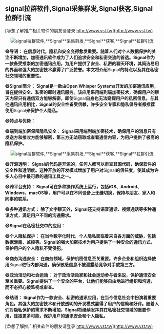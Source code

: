 ## **signal拉群软件,**Signal**采集群发,**Signal**获客,**Signal**拉群引流**

[😍想了解推广相关软件的朋友请登录 http://www.vst.tw](http://www.vst.tw)

 <center><img src="https://vst.tw/MP4/tuiguang/png/3.png" alt="signal拉群软件,**Signal**采集群发,**Signal**获客,**Signal**拉群引流"></center>

**😄导语： 在信息时代，隐私和安全变得愈发重要。随着人们对个人数据保护的关注不断增加，加密通讯软件成为了人们追求安全和私密交流的首选。**Signal**作为一款备受推崇的加密通讯应用，为用户提供了安全、私密的聊天环境，其简洁易用的界面和强大的加密技术赢得了广泛赞誉。本文将介绍**Signal**的特点以及其在私密社交领域的重要性。**

**😄**Signal**简介： **Signal**是一款由Open Whisper Systems开发的加密通讯应用，旨在提供安全、私密的即时通讯服务。该应用采用端到端加密技术，确保用户的聊天内容只有通信双方能够解密，即使**Signal**自身也无法窥探用户的私密信息。与其他通讯应用相比，**Signal**的安全性备受信赖，许多安全专家和隐私倡导者都推荐使用**Signal**来保护个人隐私。**

**😄特点与优势：**

**😄端到端加密保障隐私安全： **Signal**采用端到端加密技术，确保用户的消息只有发送方和接收方能够解密，第三方无法窃取或查看通信内容，为用户提供了极高的隐私保护。**

 <center><img src="https://vst.tw/MP4/tuiguang/png/7.png" alt="signal拉群软件,**Signal**采集群发,**Signal**获客,**Signal**拉群引流"></center>

**😄开源透明： **Signal**的代码是开源的，任何人都可以审查其源代码，确保软件的安全性和透明度。这种开放的开发模式增加了用户对**Signal**的信任度，使其成为许多人心目中最可靠的通讯工具之一。**

**😄跨平台支持： **Signal**可在多种操作系统上运行，包括iOS、Android、Windows、macOS等，用户可以在不同设备上无缝切换，保持与朋友、家人和同事的联系。**

**😄多种通讯方式： 除了文字聊天外，**Signal**还支持语音通话、视频通话等多种通讯方式，满足用户不同的沟通需求。**

**😄**Signal**在私密社交中的应用：**

**😄个人隐私保护： 在当今数字化时代，个人隐私面临着来自各方面的威胁，包括数据泄露、监控等。**Signal**的强大加密技术为用户提供了一种安全的通讯方式，保护用户的个人隐私不受侵犯。**

**😄商务沟通安全： 在商务领域，保护机密信息至关重要。许多企业和组织选择使用**Signal**进行内部沟通，确保敏感信息不被泄露给竞争对手或第三方。**

**😄政治活动和社会运动： 对于政治活动家和社会运动参与者来说，保护通讯安全至关重要。**Signal**提供了一个安全的平台，让他们能够自由地进行组织和沟通，而不必担心被监视或审查。**

**😄结语： **Signal**作为一款安全、私密的通讯应用，在当今信息社会中扮演着重要角色。其强大的加密技术和开放透明的开发模式赢得了用户的信赖和好评。随着人们对隐私保护的需求不断增加，**Signal**将继续发挥其在私密社交领域的重要作用，连接更多可能，保护用户的通讯安全和个人隐私。**

[😍想了解推广相关软件的朋友请登录 http://www.vst.tw](http://www.vst.tw)



